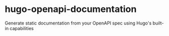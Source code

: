 # hugo-openapi-documentation
Generate static documentation from your OpenAPI spec using Hugo's built-in capabilities

